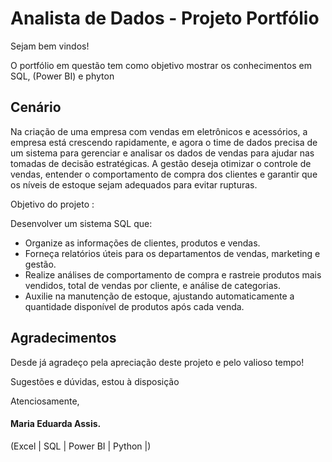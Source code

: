 # Analista de Dados - Projeto Portfólio

Sejam bem vindos! 

O portfólio em questão tem como objetivo mostrar os conhecimentos em SQL, (Power BI) e phyton 


## Cenário
Na criação de uma empresa com vendas em eletrônicos e acessórios, a empresa está crescendo rapidamente, e agora o time de dados precisa de um sistema para gerenciar e analisar os dados de vendas para ajudar nas tomadas de decisão estratégicas. 
A gestão deseja otimizar o controle de vendas, entender o comportamento de compra dos clientes e garantir que os níveis de estoque sejam adequados para evitar rupturas.


Objetivo do projeto :

Desenvolver um sistema SQL que:

* Organize as informações de clientes, produtos e vendas.
* Forneça relatórios úteis para os departamentos de vendas, marketing e gestão.
* Realize análises de comportamento de compra e rastreie produtos mais vendidos, total de vendas por cliente, e análise de categorias.
* Auxilie na manutenção de estoque, ajustando automaticamente a quantidade disponível de produtos após cada venda.





## Agradecimentos

Desde já agradeço pela apreciação deste projeto e pelo valioso tempo!

Sugestões e dúvidas, estou à disposição


Atenciosamente,

#### Maria Eduarda Assis.
(Excel | SQL | Power BI | Python |)
